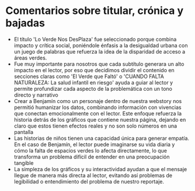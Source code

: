 # Comentarios sobre titular, crónica y bajadas

- El título 'Lo Verde Nos DesPlaza' fue seleccionado porque combina impacto y crítica social, poniéndole énfasis a la desigualdad urbana con un juego de palabras que refuerza la idea de la disparidad de acceso a áreas verdes.
- Fue muy importante para nosotros que cada subtítulo generara un alto impacto en el lector, por eso que  decidimos dividir el contenido en secciones claras como 'El Verde que Faltó' o 'CUANDO FALTA NATURALEZA: La salud infantil en riesgo' ayuda a guiar al lector y permite profundizar cada aspecto de la problemática con un tono directo y narrativo
- Crear a Benjamín como un personaje dentro de nuestra webstory nos permitió humanizar los datos, combinando información con vivencias que conectan emocionalmente con el lector. Este enfoque refuerza la historia detrás de los gráficos que contiene nuestra página, dejando en claro que estos tienen efectos reales y no son solo números en una pantalla
- Las historias de niños tienen una capacidad única para generar empatía. En el caso de Benjamín, el lector puede imaginarse su vida diaria y cómo la falta de espacios verdes lo afecta directamente, lo que transforma un problema difícil de entender en una preocupación tangible
- La simpleza de los gráficos y su interactividad ayudan a que el mensaje llegue de manera más directa al lector, evitando así problemas de legibilidad o entendimiento del problema de nuestro reportaje.